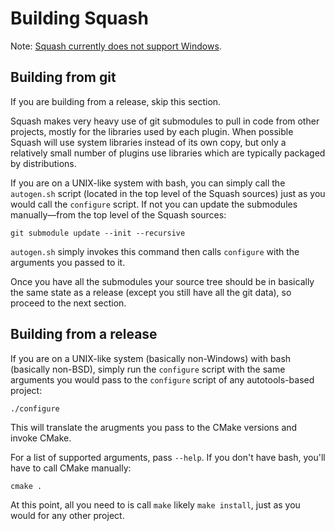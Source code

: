 # Building Squash

Note: [Squash currently does not support
Windows](https://github.com/quixdb/squash/issues/86).

## Building from git

If you are building from a release, skip this section.

Squash makes very heavy use of git submodules to pull in code from
other projects, mostly for the libraries used by each plugin.  When
possible Squash will use system libraries instead of its own copy, but
only a relatively small number of plugins use libraries which are
typically packaged by distributions.

If you are on a UNIX-like system with bash, you can simply call the
`autogen.sh` script (located in the top level of the Squash sources)
just as you would call the `configure` script.  If not you can
update the submodules manually—from the top level of the Squash
sources:

~~~{.c}
git submodule update --init --recursive
~~~

`autogen.sh` simply invokes this command then calls `configure` with
the arguments you passed to it.

Once you have all the submodules your source tree should be in
basically the same state as a release (except you still have all the
git data), so proceed to the next section.

## Building from a release

If you are on a UNIX-like system (basically non-Windows) with bash
(basically non-BSD), simply run the `configure` script with the same
arguments you would pass to the `configure` script of any
autotools-based project:

~~~{.c}
./configure
~~~

This will translate the arugments you pass to the CMake versions and
invoke CMake.

For a list of supported arguments, pass `--help`.  If you don't have
bash, you'll have to call CMake manually:

~~~{.c}
cmake .
~~~

At this point, all you need to is call `make` likely `make install`,
just as you would for any other project.
